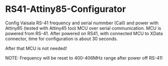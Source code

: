 # RS41-Attiny85-Configurator
Config Vaisala RS-41 frequency and serial nummber (Call) and power with Attiny85 (tested with Attiny45 too) MCU over serial communication. MCU is powered from RS-41. After powered on RS41, with connected MCU to XData connector, time for configuration is about 30 seconds. 

After that MCU is not needed! 

NOTE: Frequency will be reset to 400-406MHz range after power off RS-41!
